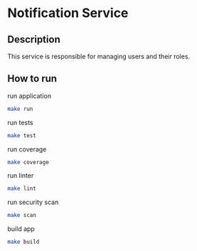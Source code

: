 # Notification Service

## Description

This service is responsible for managing users and their roles.

## How to run

run application

```bash
make run
```

run tests

```bash
make test
```

run coverage

```bash
make coverage
```

run linter

```bash
make lint
```

run security scan

```bash
make scan
```

build app

```bash
make build
```
